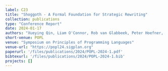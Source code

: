 ```yaml
---
label: C23
title: "Shoggoth - A Formal Foundation for Strategic Rewriting"
collection: publications
type: "Conference Report"
date: 2024-01-17
authors: "Xueying Qin, Liam O'Connor, Rob van Glabbeek, Peter Hoefner, Ohad Kammar, and Michel Steuwer"
short-venue: POPL
venue: "Symposium on Principles of Programming Languages"
venue-url: "https://popl24.sigplan.org"
paperurl: '/files/publications/2024/POPL-2024-1.pdf'
bibtexurl: '/files/publications/2024/POPL-2024-1.bib'
projects: []
---
```

